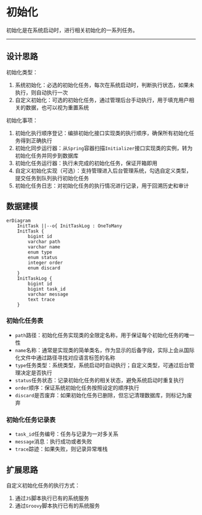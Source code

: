 初始化
=====

初始化是在系统启动时，进行相关初始化的一系列任务。

---

## 设计思路

初始化类型：

1. 系统初始化：必选的初始化任务，每次在系统启动时，判断执行状态，如果未执行，则自动执行一次
2. 自定义初始化：可选的初始化任务，通过管理后台手动执行，用于填充用户相关的数据，也可以视为重置系统

初始化事项：

1. 初始化执行顺序登记：编排初始化接口实现类的执行顺序，确保所有初始化任务得到正确执行
2. 初始化同步运行器：从`Spring`容器扫描`Initializer`接口实现类的实例，转为初始化任务并同步到数据库
3. 初始化任务运行器：执行未完成的初始化任务，保证开箱即用
4. 自定义初始化实现（可选）：支持管理进入后台管理系统，勾选自定义类型，提交任务到队列执行初始化任务
5. 初始化任务日志：对初始化任务的执行情况进行记录，用于回溯历史和审计

## 数据建模

```mermaid
erDiagram
    InitTask ||--o{ InitTaskLog : OneToMany
    InitTask {
        bigint id
        varchar path
        varchar name
        enum type
        enum status
        integer order
        enum discard
    }
    InitTaskLog {
        bigint id
        bigint task_id
        varchar message
        text trace
    }
```

### 初始化任务表

- `path`路径：初始化任务实现类的全限定名称，用于保证每个初始化任务的唯一性
- `name`名称：通常是实现类的简单类名，作为显示的后备字段，实际上会从国际化文件中通过路径寻找对应语言标签的名称
- `type`任务类型：系统类型，系统启动时自动执行；自定义类型，可通过后台管理决定是否执行
- `status`任务状态：记录初始化任务的相关状态，避免系统启动时重复执行
- `order`顺序：保证系统初始化任务按照设定的顺序执行
- `discard`是否废弃：如果初始化任务已删除，但忘记清理数据库，则标记为废弃

### 初始化任务记录表

- `task_id`任务编号：任务与记录为一对多关系
- `message`消息：执行成功或者失败
- `trace`踪迹：如果失败，则记录异常堆栈

## 扩展思路

自定义初始化任务的执行方式：

1. 通过`JS`脚本执行已有的系统服务
2. 通过`Groovy`脚本执行已有的系统服务
